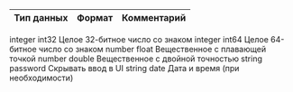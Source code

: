 |Тип данных | Формат | Комментарий |
|-----------|--------|-------------|
integer
int32
Целое 32-битное число со знаком
integer
int64
Целое 64-битное число со знаком
number
float
Вещественное с плавающей точкой
number
double
Вещественное с двойной точностью
string
password
Скрывать ввод в UI
string
date
Дата и время (при необходимости)
